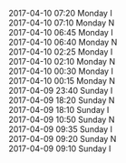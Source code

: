 2017-04-10 07:20 Monday  I  
2017-04-10 07:10 Monday  N  
2017-04-10 06:45 Monday  I  
2017-04-10 06:40 Monday  N  
2017-04-10 02:25 Monday  I  
2017-04-10 02:10 Monday  N  
2017-04-10 00:30 Monday  I  
2017-04-10 00:15 Monday  N  
2017-04-09 23:40 Sunday  I  
2017-04-09 18:20 Sunday  N  
2017-04-09 18:10 Sunday  I  
2017-04-09 10:50 Sunday  N  
2017-04-09 09:35 Sunday  I  
2017-04-09 09:20 Sunday  N  
2017-04-09 09:10 Sunday  I  
